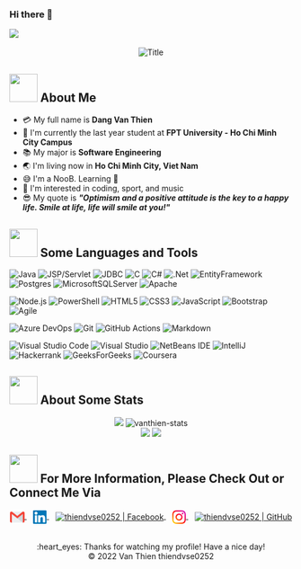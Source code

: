 ### Hi there 👋

<!-- ![](https://raw.githubusercontent.com/thiendvse0252/my-stats/output/generated/overview.svg) -->
<!-- ![](https://raw.githubusercontent.com/thiendvse0252/my-stats/output/generated/languages.svg) -->

<p>
  <!-- <a href="https://count.getloli.com/"><img src="https://count.getloli.com/get/@thiendvse0252?theme=rule34" alt="Moe Counter" title="Moe Counter"></a> -->
</p>



![](https://komarev.com/ghpvc/?username=thiendvse0252&color=green)

<div align="center">
  <img src="https://readme-typing-svg.herokuapp.com?font=Architects&color=%2338C2FF&size=50&center=true&vCenter=true&height=60&width=600&lines=I'm+Van+Thien+%3C3;Welcome+to+my+profile!" alt="Title"></img>
</div>


## <img src="https://raw.githubusercontent.com/nixin72/nixin72/master/wave.gif" width="50px" height="50px"></img> About Me

- :credit_card: My full name is **Dang Van Thien**
- :school: I'm currently the last year student at **FPT University - Ho Chi Minh City Campus**
- :books: My major is **Software Engineering**
- :earth_asia: I'm living now in **Ho Chi Minh City, Viet Nam**
- :sweat_smile: I'm a NooB. Learning :penguin:
- :monocle_face: I'm interested in coding, sport, and music
- :sunglasses: My quote is ***"Optimism and a positive attitude is the key to a happy life. Smile at life, life will smile at you!"*** 

## <img src="https://media2.giphy.com/media/QssGEmpkyEOhBCb7e1/giphy.gif?cid=ecf05e47a0n3gi1bfqntqmob8g9aid1oyj2wr3ds3mg700bl&rid=giphy.gif" width="50px" height="50px"> Some Languages and Tools
![Java](https://img.shields.io/badge/java-%23ED8B00.svg?style=for-the-badge&logo=java-oracle&logoColor=white) ![JSP/Servlet](https://img.shields.io/badge/JSP/Servlet-1B6AC6.svg?style=for-the-badge&logo=jsp/servlet&logoColor=white) ![JDBC](https://img.shields.io/badge/JDBC-success?style=for-the-badge&logo=jdbc&logoColor=white) ![C](https://img.shields.io/badge/c-%23ED8B00.svg?style=for-the-badge&logo=c&logoColor=white) ![C#](https://img.shields.io/badge/c%23-%23ED8B00.svg?style=for-the-badge&logo=c-sharp&logoColor=white) ![.Net](https://img.shields.io/badge/.NET-5C2D91?style=for-the-badge&logo=.net&logoColor=white) ![EntityFramework](https://img.shields.io/badge/Entity%20FRAMEWORK-5C2D91?style=for-the-badge&logo=entity%20framework&logoColor=white) ![Postgres](https://img.shields.io/badge/postgres-%23316192.svg?style=for-the-badge&logo=postgresql&logoColor=white) ![MicrosoftSQLServer](https://img.shields.io/badge/Microsoft%20SQL%20Sever-CC2927?style=for-the-badge&logo=microsoft%20sql%20server&logoColor=white) ![Apache](https://img.shields.io/badge/apache-%23D42029.svg?style=for-the-badge&logo=apache&logoColor=white)

![Node.js](https://img.shields.io/badge/Node.js-5C2D91?style=for-the-badge&logo=node.js&logoColor=white) ![PowerShell](https://img.shields.io/badge/PowerShell-%23ED8B00.svg?style=for-the-badge&logo=powershell&logoColor=white) ![HTML5](https://img.shields.io/badge/html5-%23ED8B00.svg?style=for-the-badge&logo=html5&logoColor=white) ![CSS3](https://img.shields.io/badge/css3-%23ED8B00.svg?style=for-the-badge&logo=css3&logoColor=white) ![JavaScript](https://img.shields.io/badge/javascript-%23ED8B00.svg?style=for-the-badge&logo=javascript&logoColor=white) ![Bootstrap](https://img.shields.io/badge/bootstrap-5C2D91?style=for-the-badge&logo=bootstrap&logoColor=white) 
![Agile](https://img.shields.io/badge/agile-%230db7ed.svg?style=for-the-badge&logo=agile-manifesto&logoColor=white)

![Azure DevOps](https://img.shields.io/badge/Azure%20DevOps-%230db7ed.svg?style=for-the-badge&logo=azure-devops&logoColor=white) 
![Git](https://img.shields.io/badge/git-%23F05033.svg?style=for-the-badge&logo=git&logoColor=white) ![GitHub Actions](https://img.shields.io/badge/github%20actions-%232671E5.svg?style=for-the-badge&logo=githubactions&logoColor=white) ![Markdown](https://img.shields.io/badge/markdown-%23ED8B00.svg?style=for-the-badge&logo=markdown&logoColor=white) 

![Visual Studio Code](https://img.shields.io/badge/Visual%20Studio%20Code-CC2927?style=for-the-badge&logo=visual-studio-code&logoColor=white) ![Visual Studio](https://img.shields.io/badge/Visual%20Studio-CC2927?style=for-the-badge&logo=visual-studio&logoColor=white) ![NetBeans IDE](https://img.shields.io/badge/NetBeans%20IDE-CC2927?style=for-the-badge&logo=apache-netbeans-ide&logoColor=white) ![IntelliJ](https://img.shields.io/badge/IntelliJ%20IDEA-CC2927?style=for-the-badge&logo=intellij-idea&logoColor=white) ![Hackerrank](https://img.shields.io/badge/-Hackerrank-2EC866?style=for-the-badge&logo=HackerRank&logoColor=white) ![GeeksForGeeks](https://img.shields.io/badge/GeeksforGeeks-gray?style=for-the-badge&logo=geeksforgeeks&logoColor=35914c) ![Coursera](https://img.shields.io/badge/Coursera-%230056D2.svg?style=for-the-badge&logo=Coursera&logoColor=white)

## <img src="https://media0.giphy.com/media/cNZqrH5IzOG0xrlWks/giphy.gif?cid=ecf05e47map255q427en9uprqc1sb0unjq5k4fnqg5pmhhs4&rid=giphy.gif&ct=s" width="50px" height="50px"> About Some Stats
<div align="center">
<img height="150em" src="https://github-readme-stats.vercel.app/api/top-langs/?username=thiendvse0252&layout=compact&show_icon=true&theme=a2-langs"/>
<img height="150em" src="https://github-readme-stats.vercel.app/api/?username=thiendvse0252&layout=compact&show_icon=true&theme=algolia" alt="vanthien-stats"/>
</div>
<div align="center">
  <img src="http://github-readme-streak-stats.herokuapp.com?user=thiendvse0252&theme=algolia&background=0d1117&hide_border=true" />
  <img src="https://activity-graph.herokuapp.com/graph?username=thiendvse0252&theme=react-dark"/>
  <!-- <img src="https://peaceful-beyond-61134.herokuapp.com/graph?username=thiendvse0252&theme=react-dark"/> -->
</div>

## <img src='https://raw.githubusercontent.com/ShahriarShafin/ShahriarShafin/main/Assets/handshake.gif' width="50px" height="50px"> For More Information, Please Check Out or Connect Me Via
<p align="center">
  <a href="mailto:thien25078@gmail.com" >
    <img align="center" alt="thiendvse0252 | Gmail" width="26px" src="https://github.com/SatYu26/SatYu26/blob/master/Assets/Gmail.svg" />
  </a> &nbsp;&nbsp;
  
  <a href="https://www.linkedin.com/in/thiendvse/" target="_blank">
    <img align="center" alt="thiendvse0252 | Linkedin" width="24px" src="https://github.com/SatYu26/SatYu26/blob/master/Assets/Linkedin.svg" />
  </a> &nbsp;&nbsp;
  
  <a href="https://www.facebook.com/thiendv/" target="_blank">
      <img align="center" alt="thiendvse0252 | Facebook" width="24px" src="https://upload.wikimedia.org/wikipedia/en/thumb/0/04/Facebook_f_logo_%282021%29.svg/100px-Facebook_f_logo_%282021%29.svg.png" />
  </a> &nbsp;&nbsp;
  
  <a href="https://www.instagram.com/__vnthn25/" target="_blank">
    <img align="center" alt="thiendvse0252 | Instagram" width="24px" src="https://github.com/SatYu26/SatYu26/blob/master/Assets/Instagram.svg" />
  </a> &nbsp;&nbsp;
  
  <a href="https://profile-summary-for-github.herokuapp.com/user/thiendvse0252" target="_blank">
    <img align="center" alt="thiendvse0252 | GitHub" width="26px" src="https://upload.wikimedia.org/wikipedia/commons/thumb/a/ae/Github-desktop-logo-symbol.svg/1024px-Github-desktop-logo-symbol.svg.png" />
  </a> &nbsp;&nbsp;
  
<p> 

<div align="center">
  :heart_eyes: Thanks for watching my profile! Have a nice day! <br/>
  &copy; 2022 Van Thien thiendvse0252
</div>


